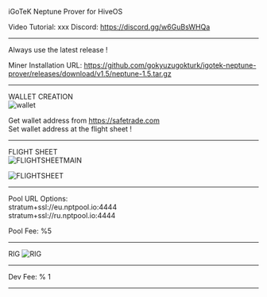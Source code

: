 iGoTeK Neptune Prover for HiveOS

Video Tutorial: xxx
Discord: https://discord.gg/w6GuBsWHQa

*****

Always use the latest release !

Miner Installation URL: https://github.com/gokyuzugokturk/igotek-neptune-prover/releases/download/v1.5/neptune-1.5.tar.gz

*****

WALLET CREATION    
![wallet](https://github.com/gokyuzugokturk/igotek-neptune-prover/blob/main/img/001_wallet.png)

Get wallet address from https://safetrade.com  
Set wallet address at the flight sheet !

*****

FLIGHT SHEET  
![FLIGHTSHEETMAIN](https://github.com/gokyuzugokturk/igotek-neptune-prover/blob/main/img/002_flight-sheet-main.png)

![FLIGHTSHEET](https://github.com/gokyuzugokturk/igotek-neptune-prover/blob/main/img/003_flight-sheet.png)

*****

Pool URL Options:  
stratum+ssl://eu.nptpool.io:4444  
stratum+ssl://ru.nptpool.io:4444

Pool Fee: %5

*****

RIG
![RIG](https://github.com/gokyuzugokturk/igotek-neptune-prover/blob/main/img/004_rig.png)

*****

Dev Fee: % 1

*****
